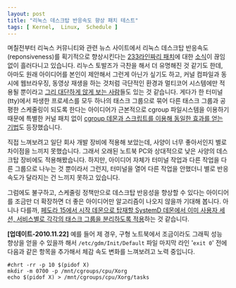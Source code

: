 ```yaml
---
layout: post
title: "리눅스 데스크탑 반응속도 향상 패치 테스트"
tags: [ Kernel,  Linux,  Schedule ]
---
```


며칠전부터 리눅스 커뮤니티와 관련 뉴스 사이트에서 리눅스 데스크탑 반응속도(reponsiveness)를 획기적으로 향상시킨다는 [233라인짜리 패치](http://marc.info/?l=linux-kernel&m=128978361700898&w=2)에 대한 [소식](http://www.phoronix.com/scan.php?page=article&item=linux_2637_video&num=1)이 끊임없이 흘러다니고 있습니다. 리누스 토발즈가 극찬을 해서 더 유명해진 것 같기도 한데, 아마도 원래 아이디어를 본인이 제안해서 그런게 아닌가 싶기도 하고, 커널 컴파일과 동시에 웹브라우징, 동영상 재생을 하는 것처럼 극단적인 환경과 멀티코어 시스템에만 적용될 뿐이라고 [그리 대단하게 않게 보는 사람](http://psankar.blogspot.com/2010/11/cpu-or-io-what-matters-most.html)들도 있는 것 같습니다. 게다가 한 터미널(tty)에서 파생한 프로세스를 모두 하나의 태스크 그룹으로 묶어 다른 태스크 그룹과 공평한 스케줄링이 되도록 한다는 아이디어가 근본적으로 cgroup 파일시스템을 이용하기 때문에 특별한 커널 패치 없이 [cgroup 데몬과 스크립트를 이용해 동일한 효과를 얻는 기법](http://blog.glock.co.za/cgroup-user-space-speed-patch)도 등장했습니다.

직접 느껴보려고 일단 회사 개발 장비에 적용해 보았는데, 사양이 너무 좋아서인지 별로 차이점을 느끼지 못했습니다. 그래서 오래된 노트북 PC와 상대적으로 낮은 사양의 데스크탑 장비에도 적용해봤습니다. 하지만, 아이디어 자체가 터미널 작업과 다른 작업을 다른 그룹으로 나누는 것 뿐이라서 그런지, 터미널을 열어 다른 작업을 안했더니 별로 반응속도가 달라지는 건 느끼지 못하고 있습니다.

그럼에도 불구하고, 스케줄링 정책만으로 데스크탑 반응성을 향상할 수 있다는 아이디어를 조금만 더 확장하면 더 좋은 아이디어만 알고리즘이 나오지 않을까 기대해 봅니다. 아니나 다를까, [페도라 15에서 시작 데몬으로 탑재할 SystemD 데몬에서 이미 사용자 세션, 서비스별로 각각의 태스크 그룹을 분리하도록 적용](http://www.phoronix.com/scan.php?page=news_item&px=ODc5OQ)하는 것 같습니다.

**[업데이트-2010.11.22]** 예를 들어 제 경우, 구형 노트북에서 조금이라도 그래픽 성능 향상을 얻을 수 있을까 해서 ﻿`/etc/gdm/Init/Default` 파일 마지막 라인 '`exit 0`' 전에 다음과 같은 항목을 추가해서 체감 속도 변화를 느껴보려고 노력 중입니다.

    #chrt -rr -p 10 $(pidof X)
    mkdir -m 0700 -p /mnt/cgroups/cpu/Xorg
    echo $(pidof X) > /mnt/cgroups/cpu/Xorg/tasks

